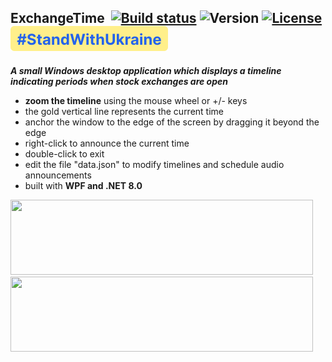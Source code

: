 ## ExchangeTime&nbsp;&nbsp;[![Build status](https://ci.appveyor.com/api/projects/status/g1e21bjel4ikkq15?svg=true)](https://ci.appveyor.com/project/dshe/exchangetime) ![Version](https://img.shields.io/badge/version-3.3.1-orange) [![License](https://img.shields.io/badge/license-Apache%202.0-7755BB.svg)](https://opensource.org/licenses/Apache-2.0) [![Ukraine](https://raw.githubusercontent.com/vshymanskyy/StandWithUkraine/main/badges/StandWithUkraine.svg)](https://stand-with-ukraine.pp.ua)

***A small Windows desktop application which displays a timeline indicating periods when stock exchanges are open***
- **zoom the timeline** using the mouse wheel or +/- keys
- the gold vertical line represents the current time
- anchor the window to the edge of the screen by dragging it beyond the edge
- right-click to announce the current time
- double-click to exit
- edit the file "data.json" to modify timelines and schedule audio announcements
- built with **WPF and .NET 8.0**

<img src="/Screencap2.png" width="484" height="120">
<img src="/Screencap1.png" width="484" height="120">
